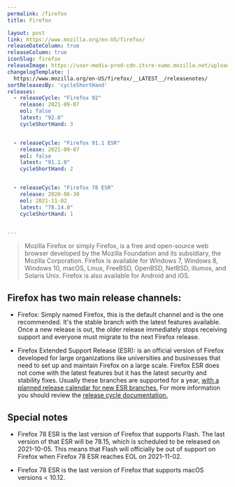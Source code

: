 ```yaml
---
permalink: /firefox
title: Firefox

layout: post
link: https://www.mozilla.org/en-US/firefox/
releaseDateColumn: true
releaseColumn: true
iconSlug: firefox
releaseImage: https://user-media-prod-cdn.itsre-sumo.mozilla.net/uploads/gallery/images/2019-07-30-21-30-24-83ef28.png
changelogTemplate: |
  https://www.mozilla.org/en-US/firefox/__LATEST__/releasenotes/
sortReleasesBy: 'cycleShortHand'
releases:
  - releaseCycle: "Firefox 92"
    release: 2021-09-07
    eol: false
    latest: "92.0"
    cycleShortHand: 3


  - releaseCycle: "Firefox 91.1 ESR"
    release: 2021-09-07
    eol: false
    latest: "91.1.0"
    cycleShortHand: 2


  - releaseCycle: "Firefox 78 ESR"
    release: 2020-06-30
    eol: 2021-11-02
    latest: "78.14.0"
    cycleShortHand: 1


---
```

> Mozilla Firefox or simply Firefox, is a free and open-source web browser developed by the Mozilla Foundation and its subsidiary, the Mozilla Corporation. Firefox is available for Windows 7, Windows 8, Windows 10, macOS, Linux, FreeBSD, OpenBSD, NetBSD, illumos, and Solaris Unix. Firefox is also available for Android and iOS.

## Firefox has two main release channels:

 - Firefox: Simply named Firefox, this is the default channel and is the one recommended. It's the stable branch with the latest features available. Once a new release is out, the older release immediately stops receiving support and everyone must migrate to the next Firefox release.

 - Firefox Extended Support Release (ESR): is an official version of Firefox developed for large organizations like universities and businesses that need to set up and maintain Firefox on a large scale. Firefox ESR does not come with the latest features but it has the latest security and stability fixes. Usually these branches are supported for a year, [with a planned release calendar for new ESR branches.](https://wiki.mozilla.org/Release_Management/Calendar) For more information you should review the [release cycle documentation.](https://support.mozilla.org/en-US/kb/firefox-esr-release-cycle)



## Special notes 

- Firefox 78 ESR is the last version of Firefox that supports Flash. The last version of that ESR will be 78.15, which is scheduled to be released on 2021-10-05. This means that Flash will officially be out of support on Firefox when Firefox 78 ESR reaches EOL on 2021-11-02. 

- Firefox 78 ESR is the last version of Firefox that supports macOS versions < 10.12.

